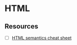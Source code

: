 # HTML

## Resources

- [ ] [HTML semantics cheat sheet](https://learn-the-web.algonquindåçesign.ca/topics/html-semantics-cheat-sheet/)
